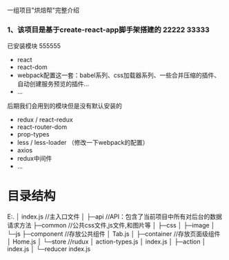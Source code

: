 一组项目"烘焙帮"完整介绍

### 1、该项目是基于create-react-app脚手架搭建的  22222 33333

已安装模块  555555
- react
- react-dom
- webpack配置这一套：babel系列、css加载器系列、一些合并压缩的插件、自动创建服务预览的插件...
- ...

后期我们会用到的模块但是没有默认安装的
- redux / react-redux
- react-router-dom
- prop-types
- less / less-loader  （修改一下webpack的配置）
- axios
- redux中间件
- ...

# 目录结构
E:.
│  index.js            //主入口文件
│
├─api                 //API：包含了当前项目中所有对后台的数据请求方法
├─common               //公共css文件,js文件,和图片等
│  ├─css
│  ├─image
│  └─js
├─component            //存放公共组件
│      Tab.js
│
├─container            //存放页面级组件
│      Home.js
│
└─store                 //rudux
    │  action-types.js
    │  index.js
    │
    ├─action
    │      index.js
    │
    └─reducer
            index.js
